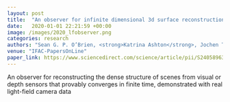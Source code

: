 ```yaml
---
layout: post
title:  "An observer for infinite dimensional 3d surface reconstruction that converges in finite time"
date:   2020-01-01 22:21:59 +00:00
image: /images/2020_lfobserver.png
categories: research
authors: "Sean G. P. O’Brien, <strong>Katrina Ashton</strong>, Jochen Trumpf"
venue: "IFAC-PapersOnLine"
paper_link: https://www.sciencedirect.com/science/article/pii/S2405896320314531
---
```

An observer for reconstructing the dense structure of scenes from visual or depth sensors that provably converges in finite time, demonstrated with real light-field camera data